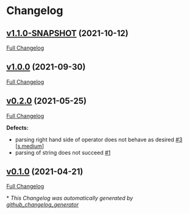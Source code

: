 # Changelog

## [v1.1.0-SNAPSHOT](https://github.com/NASA-PDS/api-search-query-lexer/tree/v1.1.0-SNAPSHOT) (2021-10-12)

[Full Changelog](https://github.com/NASA-PDS/api-search-query-lexer/compare/v1.0.0...v1.1.0-SNAPSHOT)

## [v1.0.0](https://github.com/NASA-PDS/api-search-query-lexer/tree/v1.0.0) (2021-09-30)

[Full Changelog](https://github.com/NASA-PDS/api-search-query-lexer/compare/v0.2.0...v1.0.0)

## [v0.2.0](https://github.com/NASA-PDS/api-search-query-lexer/tree/v0.2.0) (2021-05-25)

[Full Changelog](https://github.com/NASA-PDS/api-search-query-lexer/compare/v0.1.0...v0.2.0)

**Defects:**

- parsing right hand side of operator does not behave as desired [\#3](https://github.com/NASA-PDS/api-search-query-lexer/issues/3) [[s.medium](https://github.com/NASA-PDS/api-search-query-lexer/labels/s.medium)]
- parsing of string does not succeed [\#1](https://github.com/NASA-PDS/api-search-query-lexer/issues/1)

## [v0.1.0](https://github.com/NASA-PDS/api-search-query-lexer/tree/v0.1.0) (2021-04-21)

[Full Changelog](https://github.com/NASA-PDS/api-search-query-lexer/compare/f659ff7db23e43afb48fb1cc482fd8c9f8402eec...v0.1.0)



\* *This Changelog was automatically generated by [github_changelog_generator](https://github.com/github-changelog-generator/github-changelog-generator)*
